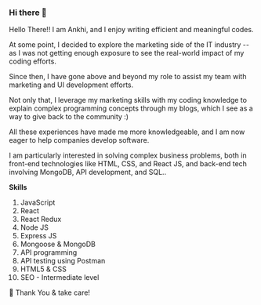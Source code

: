 ### Hi there 👋

Hello There!! I am Ankhi, and I enjoy writing efficient and meaningful codes.

At some point, I decided to explore the marketing side of the IT industry -- as I was not getting enough exposure to see the real-world impact of my coding efforts.

Since then, I have gone above and beyond my role to assist my team with marketing and UI development efforts. 

Not only that, I leverage my marketing skills with my coding knowledge to explain complex programming concepts through my blogs, which I see as a way to give back to the community :)

All these experiences have made me more knowledgeable, and I am now eager to help companies develop software.

I am particularly interested in solving complex business problems, both in front-end technologies like HTML, CSS, and React JS, and back-end tech involving MongoDB, API development, and SQL..

**Skills**
1. JavaScript
2. React
3. React Redux
4. Node JS
5. Express JS
6. Mongoose & MongoDB
7. API programming
8. API testing using Postman
9. HTML5 & CSS
10. SEO - Intermediate level

👋 Thank You & take care!

